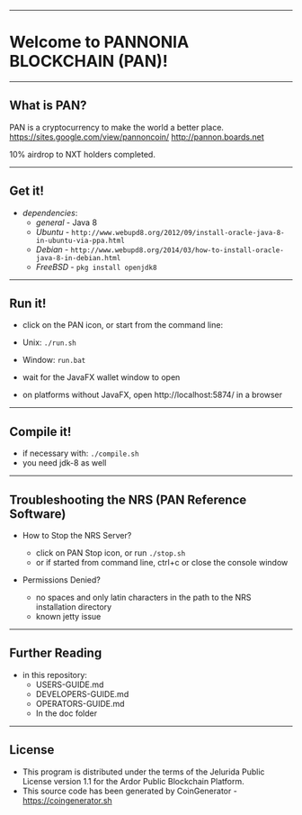 ----
# Welcome to PANNONIA BLOCKCHAIN (PAN)! #

----
## What is PAN? ##
PAN is a cryptocurrency to make the world a better place.
https://sites.google.com/view/pannoncoin/
http://pannon.boards.net

10% airdrop to NXT holders completed.

----
## Get it! ##

  - *dependencies*:
    - *general* - Java 8
    - *Ubuntu* - `http://www.webupd8.org/2012/09/install-oracle-java-8-in-ubuntu-via-ppa.html`
    - *Debian* - `http://www.webupd8.org/2014/03/how-to-install-oracle-java-8-in-debian.html`
    - *FreeBSD* - `pkg install openjdk8`

----
## Run it! ##

  - click on the PAN icon, or start from the command line:
  - Unix: `./run.sh`
  - Window: `run.bat`

  - wait for the JavaFX wallet window to open
  - on platforms without JavaFX, open http://localhost:5874/ in a browser

----
## Compile it! ##

  - if necessary with: `./compile.sh`
  - you need jdk-8 as well

----
## Troubleshooting the NRS (PAN Reference Software) ##

  - How to Stop the NRS Server?
    - click on PAN Stop icon, or run `./stop.sh`
    - or if started from command line, ctrl+c or close the console window


  - Permissions Denied?
    - no spaces and only latin characters in the path to the NRS installation directory
    - known jetty issue

----
## Further Reading ##

  - in this repository:
    - USERS-GUIDE.md
    - DEVELOPERS-GUIDE.md
    - OPERATORS-GUIDE.md
    - In the doc folder

----

## License
* This program is distributed under the terms of the Jelurida Public License version 1.1 for the Ardor Public Blockchain Platform.
* This source code has been generated by CoinGenerator - https://coingenerator.sh
